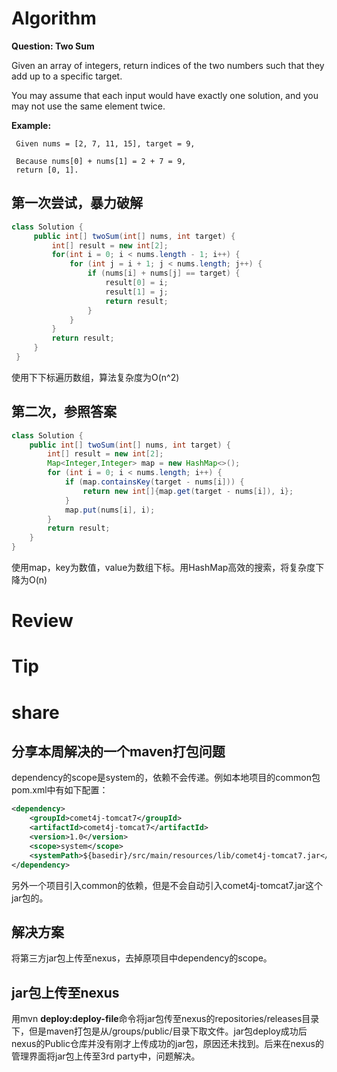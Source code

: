 # Algorithm
**Question: Two Sum**

Given an array of integers, return indices of the two numbers such that they add up to a specific target.

You may assume that each input would have exactly one solution, and you may not use the same element twice.

**Example:**

```
 Given nums = [2, 7, 11, 15], target = 9,
 
 Because nums[0] + nums[1] = 2 + 7 = 9,
 return [0, 1].
 ```
 
 ## 第一次尝试，暴力破解
 ```java
 class Solution {
      public int[] twoSum(int[] nums, int target) {
          int[] result = new int[2];
          for(int i = 0; i < nums.length - 1; i++) {
              for (int j = i + 1; j < nums.length; j++) {
                  if (nums[i] + nums[j] == target) {
                      result[0] = i;
                      result[1] = j;
                      return result;
                  }
              }
          }
          return result;
      }
  }
  ```
  使用下下标遍历数组，算法复杂度为O(n^2)
  
## 第二次，参照答案
```java
class Solution {
    public int[] twoSum(int[] nums, int target) {
        int[] result = new int[2];
        Map<Integer,Integer> map = new HashMap<>();
        for (int i = 0; i < nums.length; i++) {
            if (map.containsKey(target - nums[i])) {
                return new int[]{map.get(target - nums[i]), i};
            }
            map.put(nums[i], i);
        }
        return result;
    }
}
```
使用map，key为数值，value为数组下标。用HashMap高效的搜索，将复杂度下降为O(n)
# Review
# Tip
# share
## 分享本周解决的一个maven打包问题
dependency的scope是system的，依赖不会传递。例如本地项目的common包pom.xml中有如下配置：
```xml
<dependency>
    <groupId>comet4j-tomcat7</groupId>
    <artifactId>comet4j-tomcat7</artifactId>
    <version>1.0</version>
    <scope>system</scope>
    <systemPath>${basedir}/src/main/resources/lib/comet4j-tomcat7.jar</systemPath>
</dependency>
```
另外一个项目引入common的依赖，但是不会自动引入comet4j-tomcat7.jar这个jar包的。  
## 解决方案
将第三方jar包上传至nexus，去掉原项目中dependency的scope。
## jar包上传至nexus
用mvn **deploy:deploy-file**命令将jar包传至nexus的repositories/releases目录下，但是maven打包是从/groups/public/目录下取文件。jar包deploy成功后nexus的Public仓库并没有刚才上传成功的jar包，原因还未找到。后来在nexus的管理界面将jar包上传至3rd party中，问题解决。
